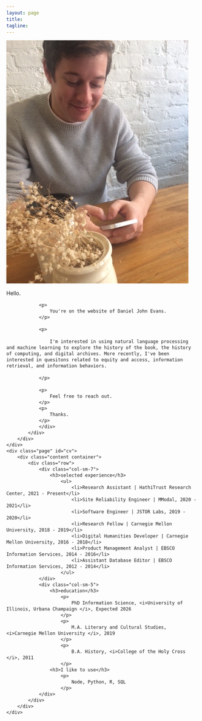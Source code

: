 ```yaml
---
layout: page
title:
tagline:
---
```


<div class="main">
    <div class="page" id="about">
        <div class="content container-fluid">
            <div class="row">
                <div class="col-sm-2">
                    <img class="img-circle" src="/assets/62612.jpeg" alt="danieljevans">
                </div>
                <div class="col-sm-6">
                <p>
                    Hello.
                </p>

                <p>
                    You're on the website of Daniel John Evans.
                </p>

                <p>

                    I'm interested in using natural language processing and machine learning to explore the history of the book, the history of computing, and digital archives. More recently, I've been interested in quesitons related to equity and access, information retrieval, and information behaviors.

                </p>

                <p>
                    Feel free to reach out.
                </p>
                <p>
                    Thanks.
                </p>
                </div>
            </div>
        </div>
    </div>
    <div class="page" id="cv">
        <div class="content container">
            <div class="row">
                <div class="col-sm-7">
                    <h3>selected experience</h3>
                        <ul>
                            <li>Research Assistant | HathiTrust Research Center, 2021 - Present</li>
                            <li>Site Reliability Engineer | MModal, 2020 - 2021</li>
                            <li>Software Engineer | JSTOR Labs, 2019 - 2020</li>
                            <li>Research Fellow | Carnegie Mellon University, 2018 - 2019</li>
                            <li>Digital Humanities Developer | Carnegie Mellon University, 2016 - 2018</li>
                            <li>Product Management Analyst | EBSCO Information Services, 2014 - 2016</li>
                            <li>Assistant Database Editor | EBSCO Information Services, 2012 - 2014</li>
                        </ul>
                </div>
                <div class="col-sm-5">
                    <h3>education</h3>
                        <p>
                            PhD Information Science, <i>University of Illinois, Urbana Champaign </i>, Expected 2026
                        </p>
                        <p>
                            M.A. Literary and Cultural Studies, <i>Carnegie Mellon University </i>, 2019
                        </p>
                        <p>
                            B.A. History, <i>College of the Holy Cross </i>, 2011
                        </p>
                    <h3>I like to use</h3>
                        <p>
                            Node, Python, R, SQL
                        </p>
                </div>
            </div>
        </div>
    </div>
